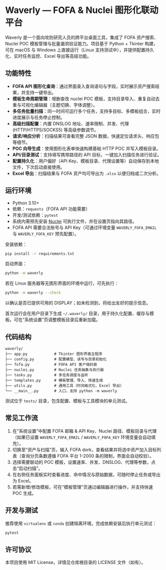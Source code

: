 # Waverly — FOFA & Nuclei 图形化联动平台

Waverly 是一个面向攻防研究人员的跨平台桌面工具，集成了 FOFA 资产搜索、Nuclei POC 模板管理与批量漏洞验证能力。项目基于 Python + Tkinter 构建，可在 macOS 与 Windows 上直接运行（Linux 支持测试中），并提供配置持久化、实时任务监控、Excel 导出等高级功能。

## 功能特性

- **FOFA API 图形化查询**：通过界面录入查询语句与字段，实时展示资产搜索结果，并支持一键导出。
- **模板生命周期管理**：增删查改 nuclei POC 模板，支持目录导入、重复自动去重与可视化编辑器（主题切换、字体调整）。
- **多任务批量扫描**：同一时间可运行多个任务，支持多目标、多模板组合，实时进度展示与任务停止控制。
- **高级扫描配置**：内置 DNSLOG 地址、速率限制、并发、代理 (HTTP/HTTPS/SOCKS5) 等高级参数调节。
- **请求/响应分析**：扫描结果可查看完整 JSON 数据，快速定位请求头、响应包等细节。
- **POC 向导生成**：使用图形化表单快速构建基础 HTTP POC 并写入模板目录。
- **API/目录测试**：支持填写携带路径的 API 目标，一键加入扫描任务进行验证。
- **配置持久化**：用户偏好（API Key、模板目录、代理设置等）自动保存到本地文件，下次启动直接使用。
- **Excel 导出**：扫描结果与 FOFA 资产均可导出为 `.xlsx` 以便归档或二次分析。

## 运行环境

- Python 3.10+
- 依赖：`requests`（FOFA API 功能需要）
- 开发/测试依赖：`pytest`
- 系统内需预先安装 [Nuclei](https://github.com/projectdiscovery/nuclei) 可执行文件，并在设置页指向其路径。
- FOFA API 需要合法账号与 API Key（可通过环境变量 `WAVERLY_FOFA_EMAIL` 与 `WAVERLY_FOFA_KEY` 预先配置）。

安装依赖：

```bash
pip install -r requirements.txt
```

启动界面：

```bash
python -m waverly
```

若在 Linux 服务器等无图形界面的环境中运行，可先执行：

```bash
python -m waverly --check
```

以确认是否已提供可用的 DISPLAY；如未检测到，将给出友好的提示信息。

首次运行会在用户目录下生成 `~/.waverly/` 目录，用于持久化配置、缓存与模板。可在“系统设置”页调整模板目录后重新加载。

## 代码结构

```
waverly/
├── app.py            # Tkinter 图形界面主程序
├── config.py         # 配置模型、读写与目录初始化
├── fofa.py           # FOFA API 客户端封装
├── nuclei.py         # Nuclei 任务抽象与执行器
├── tasks.py          # 多任务调度与监听
├── templates.py      # 模板管理、导入、快速生成
├── utils.py          # 通用工具（时间格式化、Excel 导出）
└── __main__.py       # 入口，支持 python -m waverly
```

测试位于 `tests/` 目录，包含配置、模板与工具模块的单元测试。

## 常见工作流

1. 在“系统设置”中配置 FOFA 邮箱 & API Key、Nuclei 路径、模板目录与代理（如果已设置 `WAVERLY_FOFA_EMAIL` / `WAVERLY_FOFA_KEY` 环境变量会自动填充）。
2. 切换至“资产与扫描”页，输入 FOFA dork，查看结果并将选中资产加入目标列表（查询分页条数遵循 FOFA 平台 1-2000 条的限制，界面会自动校验）。
3. 选择需要联动的 POC 模板，设置速率、并发、DNSLOG、代理等参数，点击“启动扫描”。
4. 在右侧任务面板实时查看进度、命中情况与原始数据，可随时停止任务或导出为 Excel。
5. 若需新增/修改模板，可在“模板管理”页通过编辑器进行操作，并支持快速 POC 生成。

## 开发与测试

推荐使用 `virtualenv` 或 `conda` 创建隔离环境，完成依赖安装后执行单元测试：

```bash
pytest
```

## 许可协议

本项目使用 MIT License，详情见仓库根目录的 LICENSE 文件（如有）。

